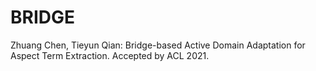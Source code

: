 # BRIDGE
Zhuang Chen, Tieyun Qian: Bridge-based Active Domain Adaptation for Aspect Term Extraction. Accepted by ACL 2021.
